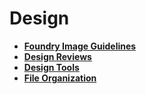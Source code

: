 # Design

- **[Foundry Image Guidelines](design-foundry_image_guidelines.md)**
- **[Design Reviews](design-design_reviews.md)**
- **[Design Tools](design-design_tools.md)**
- **[File Organization](design-file_organization.md)**
